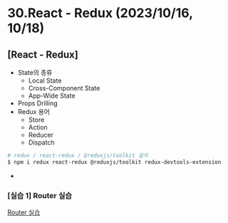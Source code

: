 # 30.React - Redux (2023/10/16, 10/18)

## [React - Redux]

- State의 종류
  - Local State
  - Cross-Component State
  - App-Wide State
- Props Drilling
- Redux 용어
  - Store
  - Action
  - Reducer
  - Dispatch
```bash
# redux / react-redux / @reduxjs/toolkit 설치
$ npm i redux react-redux @reduxjs/toolkit redux-devtools-extension
```
-  

### \[실습 1] Router 실습

[Router 실습](../../30.react_router_training/router-training-app/src/App.js)
